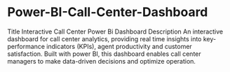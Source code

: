 # Power-BI-Call-Center-Dashboard
Title  Interactive Call Center Power Bi Dashboard Description An interactive dashboard for call center analytics, providing real time insights into key-performance indicators (KPIs), agent productivity and customer satisfaction. Built with power BI, this dashboard enables call center managers to make data-driven decisions and optimize operation.
